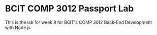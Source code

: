 # BCIT COMP 3012 Passport Lab
This is the lab for week 8 for BCIT's COMP 3012 Back-End Development with Node.js
